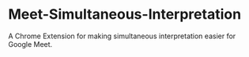 # Meet-Simultaneous-Interpretation
A Chrome Extension for making simultaneous interpretation easier for Google Meet.

